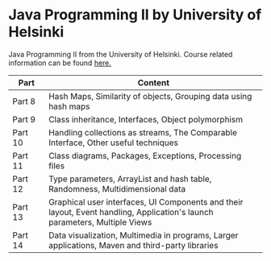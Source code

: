 # Java Programming II by University of Helsinki
Java Programming II from the University of Helsinki. Course related information can be found [here.](https://java-programming.mooc.fi/)

⠀Part⠀                | Content |
------------------------- | ------------------- |
 Part 8 | Hash Maps, Similarity of objects, Grouping data using hash maps
 Part 9 | Class inheritance, Interfaces, Object polymorphism
 Part 10 | Handling collections as streams, The Comparable Interface, Other useful techniques
 Part 11 | Class diagrams, Packages, Exceptions, Processing files
 Part 12 | Type parameters, ArrayList and hash table, Randomness, Multidimensional data
 Part 13 | Graphical user interfaces, UI Components and their layout, Event handling, Application's launch parameters, Multiple Views
 Part 14 | Data visualization, Multimedia in programs, Larger applications, Maven and third-party libraries

